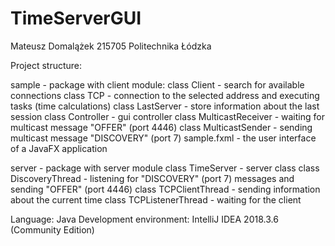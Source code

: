 # TimeServerGUI
 
Mateusz Domalążek 215705
Politechnika Łódzka

Project structure:

sample - package with client module:
class Client - search for available connections
class TCP - connection to the selected address and executing tasks (time calculations)
class LastServer - store information about the last session
class Controller - gui controller
class MulticastReceiver - waiting for multicast message "OFFER" (port 4446)
class MulticastSender - sending multicast message "DISCOVERY" (port 7)
sample.fxml - the user interface of a JavaFX application

server - package with server module
class TimeServer - server class
class DiscoveryThread - listening for "DISCOVERY" (port 7) messages and sending "OFFER" (port 4446)
class TCPClientThread - sending information about the current time
class TCPListenerThread - waiting for the client

Language: Java
Development environment: IntelliJ IDEA 2018.3.6 (Community Edition)
